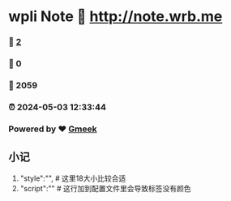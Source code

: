 # wpli Note :link: http://note.wrb.me 
### :page_facing_up: [2](http://note.wrb.me/tag.html) 
### :speech_balloon: 0 
### :hibiscus: 2059 
### :alarm_clock: 2024-05-03 12:33:44 
### Powered by :heart: [Gmeek](https://github.com/Meekdai/Gmeek)

## 小记
1. "style":"<style>#postBody{font-size:20px}</style>",  # 这里18大小比较合适
2. "script":"<script async src='//busuanzi.ibruce.info/busuanzi/2.3/busuanzi.pure.mini.js'></script>"  # 这行加到配置文件里会导致标签没有颜色
